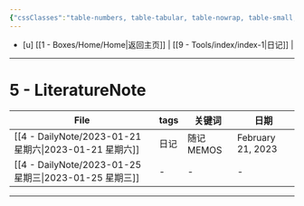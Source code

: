 ```yaml
---
{"cssClasses":"table-numbers, table-tabular, table-nowrap, table-small, table-lines, row-lines, col-lines, row-alt, table-max","banner":"https://api.dujin.org/bing/1920.php","banner_y":0.428,"banner_icon":"🍋","tags":["index"],"dg-publish":true,"permalink":"/9-tools/index/index-a/","dgPassFrontmatter":true}
---
```



- [u]	[[1 - Boxes/Home/Home\|返回主页]] | [[9 - Tools/index/index-1\|日记]] |

---

# 5 - LiteratureNote

| File                                                | tags | 关键词     | 日期                |
| --------------------------------------------------- | ---- | ------- | ----------------- |
| [[4 - DailyNote/2023-01-21 星期六\|2023-01-21 星期六]] | 日记   | 随记MEMOS | February 21, 2023 |
| [[4 - DailyNote/2023-01-25 星期三\|2023-01-25 星期三]] | \-   | \-      | \-                |

---

